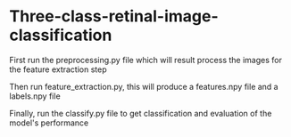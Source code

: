# Three-class-retinal-image-classification

First run the preprocessing.py file which will result process the images for the feature extraction step

Then run feature_extraction.py, this will produce a features.npy file and a labels.npy file

Finally, run the classify.py file to get classification and evaluation of the model's performance
